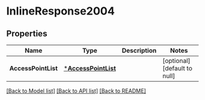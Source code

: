 # InlineResponse2004

## Properties
Name | Type | Description | Notes
------------ | ------------- | ------------- | -------------
**AccessPointList** | [***AccessPointList**](AccessPointList.md) |  | [optional] [default to null]

[[Back to Model list]](../README.md#documentation-for-models) [[Back to API list]](../README.md#documentation-for-api-endpoints) [[Back to README]](../README.md)


